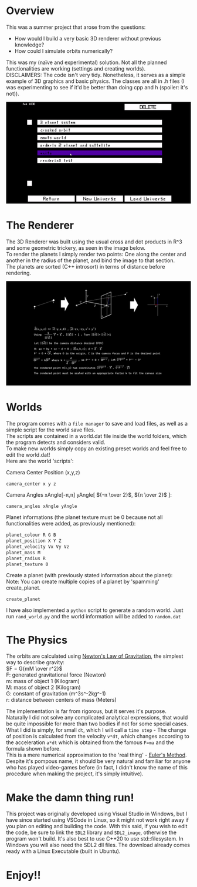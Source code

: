 # Overview

This was a summer project that arose from the questions:

* How would I build a very basic 3D renderer without previous knowledge?
* How could I simulate orbits numerically? 

This was my (naïve and experimental) solution. Not all the planned functionalities are working (settings and creating worlds).<br />
DISCLAIMERS: The code isn't very tidy. Nonetheless, it serves as a simple example of 3D graphics and basic physics. The classes are all in .h files (I was experimenting to see if it'd be better than doing cpp and h (spoiler: it's not)).

<p align="center">
  <img src="preview.gif" />
</p>

# The Renderer

The 3D Renderer was built using the usual cross and dot products in R^3 and some geometric trickery, as seen in the image below.<br />
To render the planets I simply render two points: One along the center and another in the radius of the planet, and bind the image to that section.<br />
The planets are sorted (C++ introsort) in terms of distance before rendering.<br />

![My render algorithm](renderAlgorithm.png)



# Worlds

The program comes with a `file manager` to save and load files, as well as a simple script for the world save files.<br />
The scripts are contained in a world.dat file inside the world folders, which the program detects and considers valid.<br />
To make new worlds simply copy an existing preset worlds and feel free to edit the world.dat!<br />
Here are the world 'scripts':<br />

Camera Center Position (x,y,z)<br />
```
camera_center x y z
```
Camera Angles xAngle\[-π,π\]   yAngle\[ ${-π \over 2}$, ${π \over 2}$ \]:<br />
```
camera_angles xAngle yAngle
```
Planet informations (the planet texture must be 0 because not all functionalities were added, as previously mentioned):<br />
```
planet_colour R G B
planet_position X Y Z
planet_velocity Vx Vy Vz
planet_mass M
planet_radius R
planet_texture 0
```
Create a planet (with previously stated information about the planet):<br />
Note: You can create multiple copies of a planet by 'spamming' create_planet.<br />
```
create_planet
```

I have also implemented a `python` script to generate a random world. Just run `rand_world.py` and the world information will be added to `random.dat`



# The Physics

The orbits are calculated using [Newton's Law of Gravitation](https://en.wikipedia.org/wiki/Newton%27s_law_of_universal_gravitation), the simplest way to describe gravity:<br />
$F = G{mM \over r^2}$<br />
F: generated gravitational force (Newton)<br />
m: mass of object 1 (Kilogram)<br />
M: mass of object 2 (Kilogram)<br />
G: constant of gravitation (m^3s^-2kg^-1)<br />
r: distance between centers of mass (Meters)<br />




The implementation is far from rigorous, but it serves it's purpose.<br />
Naturally I did not solve any complicated analytical expressions, that would be quite impossible for more than two bodies if not for some special cases.<br />
What I did is simply, for small `dt`, which I will call a `time step` - The change of position is calculated from the velocity `v*dt`, which changes according to the acceleration `a*dt` which is obtained from the famous `F=ma` and the formula shown before.<br />
This is a mere numerical approximation to the 'real thing' - [Euler's Method](https://en.wikipedia.org/wiki/Euler_method).<br />
Despite it's pompous name, it should be very natural and familiar for anyone who has played video-games before (in fact, I didn't know the name of this procedure when making the project, it's simply intuitive).<br />



# Make the damn thing run!

This project was originally developed using Visual Studio in Windows, but I have since started using VSCode in Linux, so it might not work right away if you plan on editing and building the code. With this said, if you wish to edit the code, be sure to link the `SDL2` library and `SDL2_image`, otherwise the program won't build. It's also best to use C++20 to use std::filesystem. In Windows you will also need the SDL2 dll files. The download already comes ready with a Linux Executable (built in Ubuntu).

# Enjoy!!
